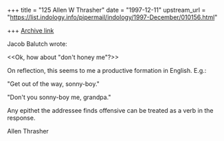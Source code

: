 +++
title = "125 Allen W Thrasher"
date = "1997-12-11"
upstream_url = "https://list.indology.info/pipermail/indology/1997-December/010156.html"

+++
[Archive link](https://list.indology.info/pipermail/indology/1997-December/010156.html)

Jacob Balutch wrote:


<<Ok, how about "don't honey me"?>>


On reflection, this seems to me a productive formation in English.  E.g.:

"Get out of the way, sonny-boy."

"Don't you sonny-boy me, grandpa."


Any epithet the addressee finds offensive can be treated as a verb in the
response.

Allen Thrasher



